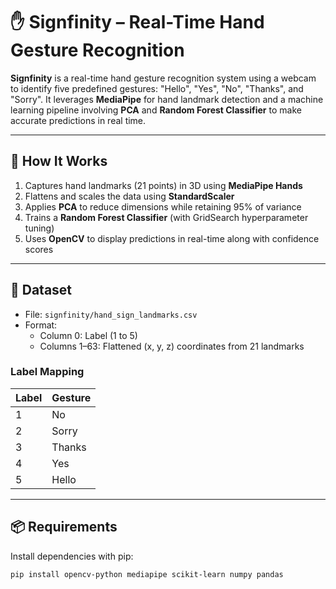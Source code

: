 # ✋ Signfinity – Real-Time Hand Gesture Recognition

**Signfinity** is a real-time hand gesture recognition system using a webcam to identify five predefined gestures: "Hello", "Yes", "No", "Thanks", and "Sorry". It leverages **MediaPipe** for hand landmark detection and a machine learning pipeline involving **PCA** and **Random Forest Classifier** to make accurate predictions in real time.

---

## 🧠 How It Works

1. Captures hand landmarks (21 points) in 3D using **MediaPipe Hands**
2. Flattens and scales the data using **StandardScaler**
3. Applies **PCA** to reduce dimensions while retaining 95% of variance
4. Trains a **Random Forest Classifier** (with GridSearch hyperparameter tuning)
5. Uses **OpenCV** to display predictions in real-time along with confidence scores

---

## 📁 Dataset

- File: `signfinity/hand_sign_landmarks.csv`
- Format:
  - Column 0: Label (1 to 5)
  - Columns 1–63: Flattened (x, y, z) coordinates from 21 landmarks

### Label Mapping

| Label | Gesture |
|-------|---------|
| 1     | No      |
| 2     | Sorry   |
| 3     | Thanks  |
| 4     | Yes     |
| 5     | Hello   |

---

## 📦 Requirements

Install dependencies with pip:

```bash
pip install opencv-python mediapipe scikit-learn numpy pandas
